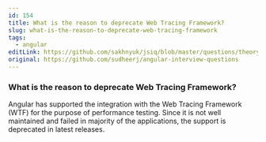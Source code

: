 ```yaml
---
id: 154
title: What is the reason to deprecate Web Tracing Framework?
slug: what-is-the-reason-to-deprecate-web-tracing-framework
tags:
  - angular
editLink: https://github.com/sakhnyuk/jsiq/blob/master/questions/theory/angular/154.md
original: https://github.com/sudheerj/angular-interview-questions
---
```


### What is the reason to deprecate Web Tracing Framework?

Angular has supported the integration with the Web Tracing Framework (WTF) for the purpose of performance testing. Since it is not well maintained and failed in majority of the applications, the support is deprecated in latest releases.